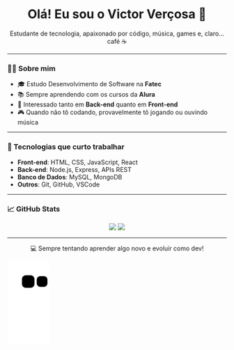 <h1 align="center">Olá! Eu sou o Victor Verçosa 👋</h1>

<p align="center">
  Estudante de tecnologia, apaixonado por código, música, games e, claro... café ☕
</p>

---

### 👨‍💻 Sobre mim

- 🎓 Estudo Desenvolvimento de Software na **Fatec**
- 📚 Sempre aprendendo com os cursos da **Alura**
- 🧠 Interessado tanto em **Back-end** quanto em **Front-end**
- 🎮 Quando não tô codando, provavelmente tô jogando ou ouvindo música

---

### 🚀 Tecnologias que curto trabalhar

- **Front-end**: HTML, CSS, JavaScript, React
- **Back-end**: Node.js, Express, APIs REST
- **Banco de Dados**: MySQL, MongoDB
- **Outros**: Git, GitHub, VSCode

---

### 📈 GitHub Stats

<div align="center">
  <img height="160em" src="https://github-readme-stats.vercel.app/api?username=vitaooo&show_icons=true&theme=dark"/>
  <img height="160em" src="https://github-readme-stats.vercel.app/api/top-langs/?username=vitaooo&layout=compact&theme=dark"/>
</div>

---

<div align="center">
  💻 Sempre tentando aprender algo novo e evoluir como dev!
</div>

![snake gif](https://github.com/vitaooo/vitaooo/blob/output/github-contribution-grid-snake.svg)





<!-- ## Victor Verçosa ANTIGOOO

![vitaooo's GitHub stats](https://github-readme-stats.vercel.app/api?username=vitaooo&show_icons=true&theme=dark&count_private&include_all_commits)

<div style="display: inline_block"><br>
  <img align="center" alt="Victor-Js" height="30" width="40" src="https://raw.githubusercontent.com/devicons/devicon/master/icons/javascript/javascript-plain.svg">
  <img align="center" alt="Victor-Ts" height="30" width="40" src="https://raw.githubusercontent.com/devicons/devicon/master/icons/typescript/typescript-plain.svg">
  <img align="center" alt="Victor-React" height="30" width="40" src="https://raw.githubusercontent.com/devicons/devicon/master/icons/react/react-original.svg">
  <img align="center" alt="Victor-HTML" height="30" width="40" src="https://raw.githubusercontent.com/devicons/devicon/master/icons/html5/html5-original.svg">
  <img align="center" alt="Victor-CSS" height="30" width="40" src="https://raw.githubusercontent.com/devicons/devicon/master/icons/css3/css3-original.svg">
  <img align="center" alt="Victor-Python" height="30" width="40" src="https://raw.githubusercontent.com/devicons/devicon/master/icons/python/python-original.svg">
  <img align="center" alt="Victor-Csharp" height="30" width="40" src="https://raw.githubusercontent.com/devicons/devicon/master/icons/csharp/csharp-original.svg">
</div>


##
 
<div> 
  <a href="https://instagram.com/vercosa_victor/" target="_blank"><img src="https://img.shields.io/badge/-Instagram-%23E4405F?style=for-the-badge&logo=instagram&logoColor=white" target="_blank"></a>
  <a href = "mailto:victorhvercosag@gmail.com"><img src="https://img.shields.io/badge/-Gmail-%23333?style=for-the-badge&logo=gmail&logoColor=white" target="_blank"></a>
  <a href="https://www.linkedin.com/in/victor-hugo-verçosa-geraldo-aa3266248" target="_blank"><img src="https://img.shields.io/badge/-LinkedIn-%230077B5?style=for-the-badge&logo=linkedin&logoColor=white" target="_blank"></a> 
  
</div>

![Snake animation](https://github.com/vitaooo/vitaooo/blob/output/github-contribution-grid-snake.svg)
-->
